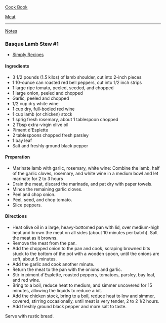 [Cook Book](https://github.com/vmsmith/CookBook/blob/master/README.md)  

[Meat](https://github.com/vmsmith/CookBook/blob/master/meat.md)

-----  

[Notes](https://github.com/vmsmith/CookBook/blob/master/notes.md)  

### Basque Lamb Stew #1  
* [Simply Recipes](https://www.simplyrecipes.com/recipes/basque_lamb_stew/)

#### Ingredients  

* 3 1/2 pounds (1.5 kilos) of lamb shoulder, cut into 2-inch pieces   
* 1 10-ounce can roasted red bell peppers, cut into 1/2 inch strips  
* 1 large ripe tomato, peeled, seeded, and chopped  
* 1 large onion, peeled and chopped
* Garlic, peeled and chopped
* 1/2 cup dry white wine  
* 1 cup dry, full-bodied red wine  
* 1 cup lamb (or chicken) stock  
* 1 sprig fresh rosemary, about 1 tablespoon chopped  
* 2 Tbsp extra-virgin olive oil  
* Piment d'Esplette  
* 2 tablespoons chopped fresh parsley  
* 1 bay leaf  
* Salt and freshly ground black pepper  


#### Preparation  

* Marinate lamb with garlic, rosemary, white wine: Combine the lamb, half of the garlic cloves, rosemary, and white wine in a medium bowl and let marinate for 2 to 3 hours  
* Drain the meat, discard the marinade, and pat dry with paper towels. 
* Mince the remaining garlic cloves.
* Peel and chop onion.  
* Peel, seed, and chop tomato.  
* Slice peppers. 


#### Directions  

* Heat olive oil in a large, heavy-bottomed pan with lid, over medium-high heat and brown the meat on all sides (about 10 minutes per batch). Salt the meat as it browns.  
* Remove the meat from the pan.  
* Add the chopped onion to the pan and cook, scraping browned bits stuck to the bottom of the pot with a wooden spoon, until the onions are soft, about 5 minutes.  
* Add the garlic and cook another minute.  
* Return the meat to the pan with the onions and garlic.  
* Stir in piment d'Esplette, roasted peppers, tomatoes, parsley, bay leaf, and red wine.  
* Bring to a boil, reduce heat to medium, and simmer uncovered for 15 minutes, allowing the liquids to reduce a bit.  
* Add the chicken stock, bring to a boil, reduce heat to low and simmer, covered, stirring occasionally, until meat is very tender, 2 to 2 1/2 hours. 
* Add freshly ground black pepper and more salt to taste.

Serve with rustic bread.
